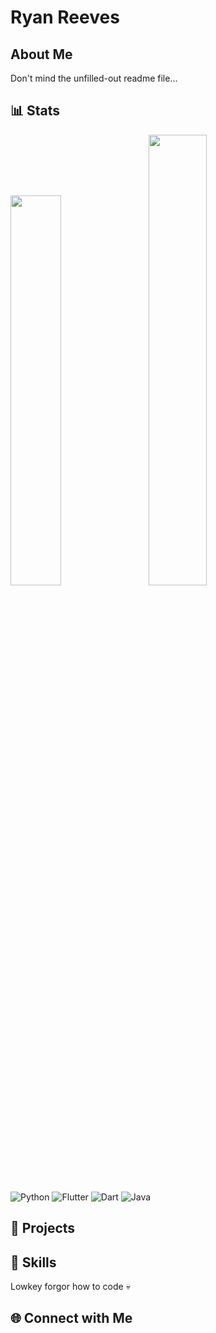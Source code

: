 # Ryan Reeves


## About Me

<!-- Brief introduction about yourself, your interests, and what you do -->

Don't mind the unfilled-out readme file... 

## 📊 Stats

<!-- GitHub Stats -->

<div class='container'>
<img style="height: auto; width: 40%;" class="img" src="https://github-readme-stats-sigma-five.vercel.app/api?username=ryanreevess&count_private=true&theme=dark&show_icons=true" />
&nbsp;
&nbsp;
<img style="height: auto; width: 43%;" class="img" src="https://github-readme-stats-sigma-five.vercel.app/api/top-langs/?username=ryanreevess&theme=nord&layout=compact" /></div>
</div>

<!-- Additional Badges/Information -->

<!-- You can add badges for your programming languages, tools, etc. Example: -->
![Python](https://img.shields.io/badge/-Python-3776AB?style=flat-square&logo=python&logoColor=white)
![Flutter](https://img.shields.io/badge/-Flutter-02569B?style=flat-square&logo=flutter&logoColor=white)
![Dart](https://img.shields.io/badge/-Dart-0175C2?style=flat-square&logo=dart&logoColor=white)
![Java](https://img.shields.io/badge/-Java-007396?style=flat-square&logo=java&logoColor=white)

<!-- Feel free to add more sections based on your preferences and needs. -->


## 🚀 Projects

## 💼 Skills
Lowkey forgor how to code 💀
## 🌐 Connect with Me

<!-- Social media and contact links -->


